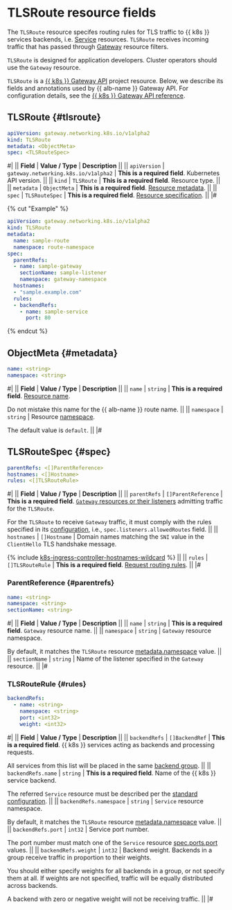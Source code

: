 # TLSRoute resource fields

The `TLSRoute` resource specifes routing rules for TLS traffic to {{ k8s }} services backends, i.e. [Service](../../../application-load-balancer/k8s-ref/service-for-gateway.md) resources. `TLSRoute` receives incoming traffic that has passed through [Gateway](../../../application-load-balancer/k8s-ref/gateway.md) resource filters.

`TLSRoute` is designed for application developers. Cluster operators should use the `Gateway` resource.

`TLSRoute` is a [{{ k8s }} Gateway API](https://gateway-api.sigs.k8s.io/) project resource. Below, we describe its fields and annotations used by {{ alb-name }} Gateway API. For configuration details, see the [{{ k8s }} Gateway API reference](https://gateway-api.sigs.k8s.io/reference/spec/#gateway.networking.k8s.io/v1alpha2.TLSRoute).

## TLSRoute {#tlsroute}

```yaml
apiVersion: gateway.networking.k8s.io/v1alpha2
kind: TLSRoute
metadata: <ObjectMeta>
spec: <TLSRouteSpec>
```

#|
|| **Field**     | **Value / Type**   | **Description**                         ||
|| `apiVersion` | `gateway.networking.k8s.io/v1alpha2` | **This is a required field**.
                                                            Kubernetes API version. ||
|| `kind`       | `TLSRoute`              | **This is a required field**.
                                            Resource type.                        ||
|| `metadata`   | `ObjectMeta`            | **This is a required field**.
                                            [Resource metadata](#metadata).    ||
|| `spec`       | `TLSRouteSpec`          | **This is a required field**.
                                            [Resource specification](#spec).      ||
|#

{% cut "Example" %}

```yaml
apiVersion: gateway.networking.k8s.io/v1alpha2
kind: TLSRoute
metadata:
  name: sample-route
  namespace: route-namespace
spec:
  parentRefs:
  - name: sample-gateway
    sectionName: sample-listener
    namespace: gateway-namespace
  hostnames:
  - "sample.example.com"
  rules:
  - backendRefs:
    - name: sample-service
      port: 80
```

{% endcut %}

## ObjectMeta {#metadata}

```yaml
name: <string>
namespace: <string>
```

#|
|| **Field**     | **Value / Type** | **Description** ||
|| `name`       | `string`             | **This is a required field**.
                                         [Resource name](https://kubernetes.io/docs/concepts/overview/working-with-objects/names/#names).

Do not mistake this name for the {{ alb-name }} route name. ||
|| `namespace`  | `string`  | Resource [namespace](../../../managed-kubernetes/concepts/index.md#namespace).

The default value is `default`. ||
|#

## TLSRouteSpec {#spec}

```yaml
parentRefs: <[]ParentReference>
hostnames: <[]Hostname>
rules: <[]TLSRouteRule>
```

#|
|| **Field**     | **Value / Type**  | **Description**                         ||
|| `parentRefs` | `[]ParentReference`   | **This is a required field**.
[`Gateway` resources or their listeners](#parentrefs) admitting traffic for the `TLSRoute`.

For the `TLSRoute` to receive `Gateway` traffic, it must comply with the rules specified in its [configuration](../../../application-load-balancer/k8s-ref/gateway.md#spec), i.e., `spec.listeners.allowedRoutes` field. ||
|| `hostnames`  | `[]Hostname`          | Domain names matching the `SNI` value in the `ClientHello` TLS handshake message.

{% include [k8s-ingress-controller-hostnames-wildcard](../../application-load-balancer/k8s-ingress-controller-hostnames-wildcard.md) %} ||
|| `rules` | `[]TLSRouteRule` | **This is a required field**.
[Request routing rules](#rules). ||
|#

### ParentReference {#parentrefs}

```yaml
name: <string>
namespace: <string>
sectionName: <string>
```

#|
|| **Field**     | **Value / Type**  | **Description**                         ||
|| `name` | `string` | **This is a required field**.
`Gateway` resource name. ||
|| `namespace`       | `string`   | `Gateway` resource namespace.

By default, it matches the `TLSRoute` resource [metadata.namespace](#metadata) value. ||
|| `sectionName` | `string` | Name of the listener specified in the `Gateway` resource. ||
|#

### TLSRouteRule {#rules}

```yaml
backendRefs:
  - name: <string>
    namespace: <string>
    port: <int32>
    weight: <int32>
```

#|
|| **Field**     | **Value / Type**  | **Description**                         ||
|| `backendRefs` | `[]BackendRef` | **This is a required field**.
{{ k8s }} services acting as backends and processing requests.

All services from this list will be placed in the same [backend group](../../../application-load-balancer/concepts/backend-group.md). ||
|| `backendRefs.name`   | `string`              | **This is a required field**.
Name of the {{ k8s }} service backend.

The referred `Service` resource must be described per the [standard configuration](../../../application-load-balancer/k8s-ref/service-for-gateway.md). ||
|| `backendRefs.namespace` | `string`           | `Service` resource namespace.

By default, it matches the `TLSRoute` resource [metadata.namespace](#metadata) value. ||
|| `backendRefs.port`   | `int32`               | Service port number.

The port number must match one of the `Service` resource [spec.ports.port](../../../application-load-balancer/k8s-ref/service-for-gateway.md#servicespec) values. ||
|| `backendRefs.weight` | `int32`               | Backend weight. Backends in a group receive traffic in proportion to their weights.

You should either specify weights for all backends in a group, or not specify them at all. If weights are not specified, traffic will be equally distributed across backends.

A backend with zero or negative weight will not be receiving traffic. ||
|#
